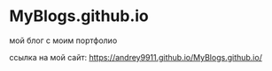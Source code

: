 # MyBlogs.github.io
мой блог с моим портфолио 

ссылка на мой сайт: 
https://andrey9911.github.io/MyBlogs.github.io/
